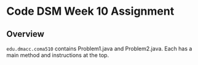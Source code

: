 
# Code DSM Week 10 Assignment

## Overview
`edu.dmacc.coma510` contains Problem1.java and Problem2.java. Each has a main method and instructions at the top.
